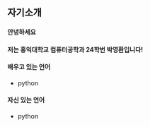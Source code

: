 ## 자기소개
#### 안녕하세요
#### 저는 홍익대학교 컴퓨터공학과 24학번 박영환입니다!   

#### 배우고 있는 언어
* python   

#### 자신 있는 언어
* python   